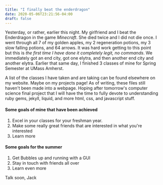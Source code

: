 ```yaml
---
title: "I finally beat the enderdragon"
date: 2020-05-06T23:21:56-04:00
draft: false
---
```


Yesterday, or rather, earlier this night. My girlfriend and I beat the Enderdragon in the game *Minecraft*. She died twice and I did not die once. I went through all 7 of my golden apples, my 2 regeneration potions, my 3 slow falling potions, and 64 arrows. It was hard work getting to this point but this is *the first time I have done it completely legit, no commands*. We immediately got an end city, got one elytra, and then another end city and another elytra. Earlier that same day, I finished 3 classes of mine for Spring Semester at UMass Amherst.

A list of the classes I have taken and are taking can be found elsewhere on my website. Maybe on my projects page!
As of writing, these files still haven't been made into a webpage. Hoping after tomorrow's computer science final project that I will have the time to fully devote to understanding ruby gems, jekyll, liquid, and more html, css, and javascript stuff.

#### Some goals of mine that have been achieved
1. Excel in your classes for your freshman year.
2. Make some really great friends that are interested in what you're interested
3. Learn more

#### Some goals for the summer
1. Get Bubbles up and running with a GUI
2. Stay in touch with friends all over
3. Learn even more

Talk soon,
Jack
